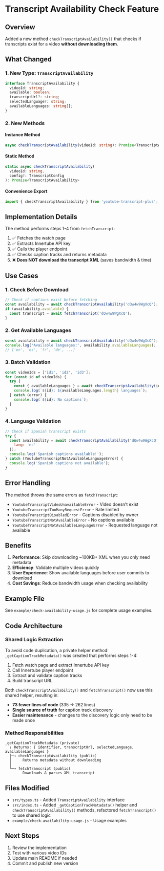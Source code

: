# Transcript Availability Check Feature

## Overview
Added a new method `checkTranscriptAvailability()` that checks if transcripts exist for a video **without downloading them**.

## What Changed

### 1. New Type: `TranscriptAvailability`
```typescript
interface TranscriptAvailability {
  videoId: string;
  available: boolean;
  transcriptUrl?: string;
  selectedLanguage?: string;
  availableLanguages: string[];
}
```

### 2. New Methods

#### Instance Method
```typescript
async checkTranscriptAvailability(videoId: string): Promise<TranscriptAvailability>
```

#### Static Method
```typescript
static async checkTranscriptAvailability(
  videoId: string, 
  config?: TranscriptConfig
): Promise<TranscriptAvailability>
```

#### Convenience Export
```typescript
import { checkTranscriptAvailability } from 'youtube-transcript-plus';
```

## Implementation Details

The method performs steps 1-4 from `fetchTranscript`:
1. ✅ Fetches the watch page
2. ✅ Extracts Innertube API key
3. ✅ Calls the player endpoint
4. ✅ Checks caption tracks and returns metadata
5. ❌ **Does NOT download the transcript XML** (saves bandwidth & time)

## Use Cases

### 1. Check Before Download
```javascript
// Check if captions exist before fetching
const availability = await checkTranscriptAvailability('dQw4w9WgXcQ');
if (availability.available) {
  const transcript = await fetchTranscript('dQw4w9WgXcQ');
}
```

### 2. Get Available Languages
```javascript
const availability = await checkTranscriptAvailability('dQw4w9WgXcQ');
console.log('Available languages:', availability.availableLanguages);
// ['en', 'es', 'fr', 'de', ...]
```

### 3. Batch Validation
```javascript
const videoIds = ['id1', 'id2', 'id3'];
for (const id of videoIds) {
  try {
    const { availableLanguages } = await checkTranscriptAvailability(id);
    console.log(`${id}: ${availableLanguages.length} languages`);
  } catch (error) {
    console.log(`${id}: No captions`);
  }
}
```

### 4. Language Validation
```javascript
// Check if Spanish transcript exists
try {
  const availability = await checkTranscriptAvailability('dQw4w9WgXcQ', { 
    lang: 'es' 
  });
  console.log('Spanish captions available!');
} catch (YoutubeTranscriptNotAvailableLanguageError) {
  console.log('Spanish captions not available');
}
```

## Error Handling

The method throws the same errors as `fetchTranscript`:
- `YoutubeTranscriptVideoUnavailableError` - Video doesn't exist
- `YoutubeTranscriptTooManyRequestError` - Rate limited
- `YoutubeTranscriptDisabledError` - Captions disabled by owner
- `YoutubeTranscriptNotAvailableError` - No captions available
- `YoutubeTranscriptNotAvailableLanguageError` - Requested language not available

## Benefits

1. **Performance**: Skip downloading ~100KB+ XML when you only need metadata
2. **Efficiency**: Validate multiple videos quickly
3. **User Experience**: Show available languages before user commits to download
4. **Cost Savings**: Reduce bandwidth usage when checking availability

## Example File

See `example/check-availability-usage.js` for complete usage examples.

## Code Architecture

### Shared Logic Extraction

To avoid code duplication, a private helper method `_getCaptionTrackMetadata()` was created that performs steps 1-4:
1. Fetch watch page and extract Innertube API key
2. Call Innertube player endpoint
3. Extract and validate caption tracks
4. Build transcript URL

Both `checkTranscriptAvailability()` and `fetchTranscript()` now use this shared helper, resulting in:
- **73 fewer lines of code** (335 → 262 lines)
- **Single source of truth** for caption track discovery
- **Easier maintenance** - changes to the discovery logic only need to be made once

### Method Responsibilities

```
_getCaptionTrackMetadata (private)
  ↓ Returns: { identifier, transcriptUrl, selectedLanguage, availableLanguages }
  ├─→ checkTranscriptAvailability (public)
  │     Returns metadata without downloading
  │
  └─→ fetchTranscript (public)
        Downloads & parses XML transcript
```

## Files Modified

- `src/types.ts` - Added `TranscriptAvailability` interface
- `src/index.ts` - Added `_getCaptionTrackMetadata()` helper and `checkTranscriptAvailability()` methods, refactored `fetchTranscript()` to use shared logic
- `example/check-availability-usage.js` - Usage examples

## Next Steps

1. Review the implementation
2. Test with various video IDs
3. Update main README if needed
4. Commit and publish new version

